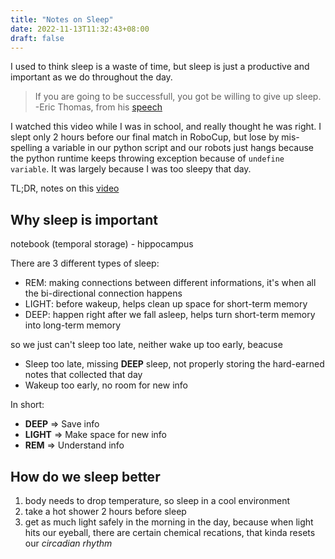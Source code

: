 ```yaml
---
title: "Notes on Sleep"
date: 2022-11-13T11:32:43+08:00
draft: false
---
```


I used to think sleep is a waste of time, but sleep is just a productive and important as we do throughout the day.

> If you are going to be successfull, you got be willing to give up sleep. -Eric Thomas, from his [speech](https://youtu.be/6vuetQSwFW8?t=194)

I watched this video while I was in school, and really thought he was right. I slept only 2 hours before our final match in RoboCup, but lose by mis-spelling a variable in our python script and our robots just hangs because the python runtime keeps throwing exception because of `undefine variable`. It was largely because I was too sleepy that day.

TL;DR, notes on this [video](https://www.youtube.com/watch?v=c0fp7kB2vuU)

## Why sleep is important

notebook (temporal storage) - hippocampus

There are 3 different types of sleep:
- REM: making connections between different informations, it's when all the bi-directional connection happens
- LIGHT: before wakeup, helps clean up space for short-term memory
- DEEP: happen right after we fall asleep, helps turn short-term memory into long-term memory

so we just can't sleep too late, neither wake up too early, beacuse
- Sleep too late, missing **DEEP** sleep, not properly storing the hard-earned notes that collected that day	
- Wakeup too early, no room for new info


In short:

- **DEEP** => Save info
- **LIGHT** => Make space for new info
- **REM** => Understand info

## How do we sleep better

1. body needs to drop temperature, so sleep in a cool environment
2. take a hot shower 2 hours before sleep
3. get as much light safely in the morning in the day, because when light hits our eyeball, there are certain chemical recations, that kinda resets our *circadian rhythm*
